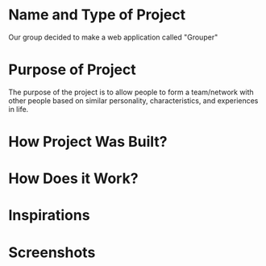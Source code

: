 # Name and Type of Project
Our group decided to make a web application called "Grouper"

# Purpose of Project
The purpose of the project is to allow people to form a team/network with other people based on similar personality, characteristics, and experiences in life.

# How Project Was Built? 

# How Does it Work?


# Inspirations




# Screenshots
